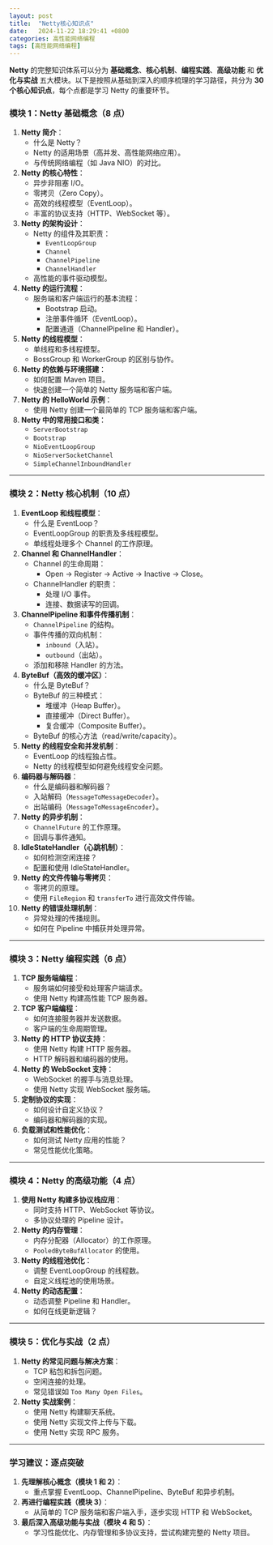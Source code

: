 ```yaml
---
layout: post
title:  "Netty核心知识点"
date:   2024-11-22 18:29:41 +0800
categories: 高性能网络编程
tags: [高性能网络编程]
---
```



**Netty** 的完整知识体系可以分为 **基础概念**、**核心机制**、**编程实践**、**高级功能** 和 **优化与实战** 五大模块。以下是按照从基础到深入的顺序梳理的学习路径，共分为 **30 个核心知识点**，每个点都是学习 Netty 的重要环节。



### **模块 1：Netty 基础概念（8 点）**

1. **Netty 简介**：
   - 什么是 Netty？
   - Netty 的适用场景（高并发、高性能网络应用）。
   - 与传统网络编程（如 Java NIO）的对比。
2. **Netty 的核心特性**：
   - 异步非阻塞 I/O。
   - 零拷贝（Zero Copy）。
   - 高效的线程模型（EventLoop）。
   - 丰富的协议支持（HTTP、WebSocket 等）。
3. **Netty 的架构设计**：
   - Netty 的组件及其职责：
     - `EventLoopGroup`
     - `Channel`
     - `ChannelPipeline`
     - `ChannelHandler`
   - 高性能的事件驱动模型。
4. **Netty 的运行流程**：
   - 服务端和客户端运行的基本流程：
     - Bootstrap 启动。
     - 注册事件循环（EventLoop）。
     - 配置通道（ChannelPipeline 和 Handler）。
5. **Netty 的线程模型**：
   - 单线程和多线程模型。
   - BossGroup 和 WorkerGroup 的区别与协作。
6. **Netty 的依赖与环境搭建**：
   - 如何配置 Maven 项目。
   - 快速创建一个简单的 Netty 服务端和客户端。
7. **Netty 的 HelloWorld 示例**：
   - 使用 Netty 创建一个最简单的 TCP 服务端和客户端。
8. **Netty 中的常用接口和类**：
   - `ServerBootstrap`
   - `Bootstrap`
   - `NioEventLoopGroup`
   - `NioServerSocketChannel`
   - `SimpleChannelInboundHandler`

------

### **模块 2：Netty 核心机制（10 点）**

1. **EventLoop 和线程模型**：
   - 什么是 EventLoop？
   - EventLoopGroup 的职责及多线程模型。
   - 单线程处理多个 Channel 的工作原理。
2. **Channel 和 ChannelHandler**：
   - Channel 的生命周期：
     - Open -> Register -> Active -> Inactive -> Close。
   - ChannelHandler 的职责：
     - 处理 I/O 事件。
     - 连接、数据读写的回调。
3. **ChannelPipeline 和事件传播机制**：
   - `ChannelPipeline` 的结构。
   - 事件传播的双向机制：
     - `inbound`（入站）。
     - `outbound`（出站）。
   - 添加和移除 Handler 的方法。
4. **ByteBuf（高效的缓冲区）**：
   - 什么是 ByteBuf？
   - ByteBuf 的三种模式：
     - 堆缓冲（Heap Buffer）。
     - 直接缓冲（Direct Buffer）。
     - 复合缓冲（Composite Buffer）。
   - ByteBuf 的核心方法（read/write/capacity）。
5. **Netty 的线程安全和并发机制**：
   - EventLoop 的线程独占性。
   - Netty 的线程模型如何避免线程安全问题。
6. **编码器与解码器**：
   - 什么是编码器和解码器？
   - 入站解码（`MessageToMessageDecoder`）。
   - 出站编码（`MessageToMessageEncoder`）。
7. **Netty 的异步机制**：
   - `ChannelFuture` 的工作原理。
   - 回调与事件通知。
8. **IdleStateHandler（心跳机制）**：
   - 如何检测空闲连接？
   - 配置和使用 IdleStateHandler。
9. **Netty 的文件传输与零拷贝**：
   - 零拷贝的原理。
   - 使用 `FileRegion` 和 `transferTo` 进行高效文件传输。
10. **Netty 的错误处理机制**：
    - 异常处理的传播规则。
    - 如何在 Pipeline 中捕获并处理异常。

------

### **模块 3：Netty 编程实践（6 点）**

1. **TCP 服务端编程**：
   - 服务端如何接受和处理客户端请求。
   - 使用 Netty 构建高性能 TCP 服务器。
2. **TCP 客户端编程**：
   - 如何连接服务器并发送数据。
   - 客户端的生命周期管理。
3. **Netty 的 HTTP 协议支持**：
   - 使用 Netty 构建 HTTP 服务器。
   - HTTP 解码器和编码器的使用。
4. **Netty 的 WebSocket 支持**：
   - WebSocket 的握手与消息处理。
   - 使用 Netty 实现 WebSocket 服务端。
5. **定制协议的实现**：
   - 如何设计自定义协议？
   - 编码器和解码器的实现。
6. **负载测试和性能优化**：
   - 如何测试 Netty 应用的性能？
   - 常见性能优化策略。

------

### **模块 4：Netty 的高级功能（4 点）**

1. **使用 Netty 构建多协议栈应用**：
   - 同时支持 HTTP、WebSocket 等协议。
   - 多协议处理的 Pipeline 设计。
2. **Netty 的内存管理**：
   - 内存分配器（Allocator）的工作原理。
   - `PooledByteBufAllocator` 的使用。
3. **Netty 的线程池优化**：
   - 调整 EventLoopGroup 的线程数。
   - 自定义线程池的使用场景。
4. **Netty 的动态配置**：
   - 动态调整 Pipeline 和 Handler。
   - 如何在线更新逻辑？

------

### **模块 5：优化与实战（2 点）**

1. **Netty 的常见问题与解决方案**：
   - TCP 粘包和拆包问题。
   - 空闲连接的处理。
   - 常见错误如 `Too Many Open Files`。
2. **Netty 实战案例**：
   - 使用 Netty 构建聊天系统。
   - 使用 Netty 实现文件上传与下载。
   - 使用 Netty 实现 RPC 服务。

------

### **学习建议：逐点突破**

1. **先理解核心概念（模块 1 和 2）**：
   - 重点掌握 EventLoop、ChannelPipeline、ByteBuf 和异步机制。
2. **再进行编程实践（模块 3）**：
   - 从简单的 TCP 服务端和客户端入手，逐步实现 HTTP 和 WebSocket。
3. **最后深入高级功能与实战（模块 4 和 5）**：
   - 学习性能优化、内存管理和多协议支持，尝试构建完整的 Netty 项目。